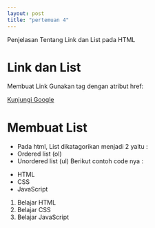 ```yaml
---
layout: post
title: "pertemuan 4"
---
```

Penjelasan Tentang Link dan List pada HTML

# Link dan List

Membuat Link
Gunakan tag <a> dengan atribut href:

<a href="https://www.google.com">Kunjungi Google</a>

# Membuat List
- Pada html, List dikatagorikan menjadi 2 yaitu :
- Ordered list (ol)
- Unordered list (ul) Berikut contoh code nya :

<ul>
  <li>HTML</li>
  <li>CSS</li>
  <li>JavaScript</li>
</ul>

<ol>
  <li>Belajar HTML</li>
  <li>Belajar CSS</li>
  <li>Belajar JavaScript</li>
</ol>